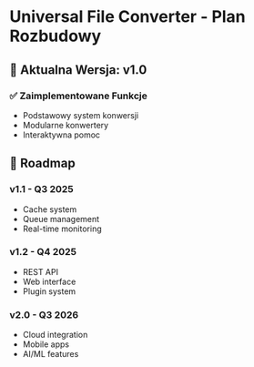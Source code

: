 # Universal File Converter - Plan Rozbudowy

## 🎯 Aktualna Wersja: v1.0

### ✅ Zaimplementowane Funkcje
- Podstawowy system konwersji
- Modularne konwertery
- Interaktywna pomoc

## 🚀 Roadmap

### v1.1 - Q3 2025
- Cache system
- Queue management
- Real-time monitoring

### v1.2 - Q4 2025
- REST API
- Web interface
- Plugin system

### v2.0 - Q3 2026
- Cloud integration
- Mobile apps
- AI/ML features

